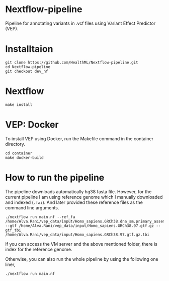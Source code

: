 # Nextflow-pipeline
Pipeline for annotating variants in .vcf files using Variant Effect Predictor (VEP).

# Installtaion
```
git clone https://github.com/HealthML/Nextflow-pipeline.git
cd Nextflow-pipeline
git checkout dev_nf
```

# Nextflow
`make install`

# VEP: Docker
To install VEP using Docker, run the Makefile command in the container directory.

```
cd container
make docker-build
```

# How to run the pipeline

The pipeline downloads automatically hg38 fasta file. However, for the current pipeline I am using reference genome which I manually downloaded and indexed (`.fai`). And later provided these reference files as the command line arguments.

```
./nextflow run main.nf --ref_fa /home/Alva.Rani/vep_data/input/Homo_sapiens.GRCh38.dna_sm.primary_assembly.fa --gtf /home/Alva.Rani/vep_data/input/Homo_sapiens.GRCh38.97.gtf.gz --gtf_tbi /home/Alva.Rani/vep_data/input/Homo_sapiens.GRCh38.97.gtf.gz.tbi

```

If you can access the VM server and the above mentioned folder, there is index for the reference genome.

Otherwise, you can also run the whole pipeline by using the following one liner,

`./nextflow run main.nf`


